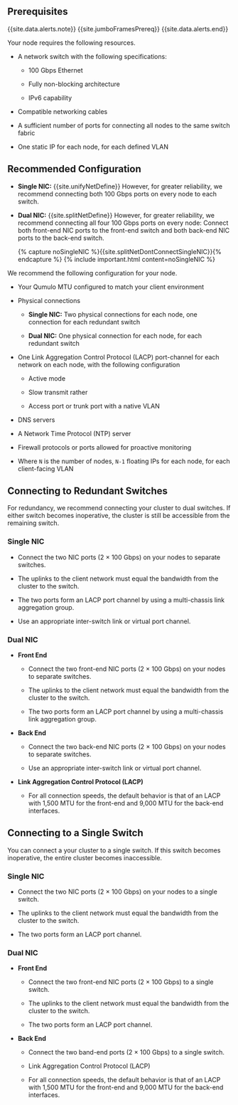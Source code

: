 ## Prerequisites
{{site.data.alerts.note}}
{{site.jumboFramesPrereq}}
{{site.data.alerts.end}}

Your node requires the following resources.

* A network switch with the following specifications:

  * 100 Gbps Ethernet
  
  * Fully non-blocking architecture

  * IPv6 capability

* Compatible networking cables

* A sufficient number of ports for connecting all nodes to the same switch fabric

* One static IP for each node, for each defined VLAN


## Recommended Configuration
* **Single NIC:** {{site.unifyNetDefine}} However, for greater reliability, we recommend connecting both 100 Gbps ports on every node to each switch.

* **Dual NIC:** {{site.splitNetDefine}} However, for greater reliability, we recommend connecting all four 100 Gbps ports on every node: Connect both front-end NIC ports to the front-end switch and both back-end NIC ports to the back-end switch.

  {% capture noSingleNIC %}{{site.splitNetDontConnectSingleNIC}}{% endcapture %}
  {% include important.html content=noSingleNIC %}

We recommend the following configuration for your node.

* Your Qumulo MTU configured to match your client environment

* Physical connections

  * **Single NIC:** Two physical connections for each node, one connection for each redundant switch

  * **Dual NIC:** One physical connection for each node, for each redundant switch

* One Link Aggregation Control Protocol (LACP) port-channel for each network on each node, with the following configuration

  * Active mode

  * Slow transmit rather

  * Access port or trunk port with a native VLAN

* DNS servers

* A Network Time Protocol (NTP) server

* Firewall protocols or ports allowed for proactive monitoring

* Where `N` is the number of nodes, `N-1` floating IPs for each node, for each client-facing VLAN


## Connecting to Redundant Switches
For redundancy, we recommend connecting your cluster to dual switches. If either switch becomes inoperative, the cluster is still be accessible from the remaining switch.

### Single NIC

* Connect the two NIC ports (2 &#215; 100 Gbps) on your nodes to separate switches.

* The uplinks to the client network must equal the bandwidth from the cluster to the switch.

* The two ports form an LACP port channel by using a multi-chassis link aggregation group.

* Use an appropriate inter-switch link or virtual port channel.

### Dual NIC

* **Front End**

  * Connect the two front-end NIC ports (2 &#215; 100 Gbps) on your nodes to separate switches.

  * The uplinks to the client network must equal the bandwidth from the cluster to the switch.

  * The two ports form an LACP port channel by using a multi-chassis link aggregation group.

* **Back End**

  * Connect the two back-end NIC ports (2 &#215; 100 Gbps) on your nodes to separate switches.

  * Use an appropriate inter-switch link or virtual port channel.

* **Link Aggregation Control Protocol (LACP)**

  * For all connection speeds, the default behavior is that of an LACP with 1,500 MTU for the front-end and 9,000 MTU for the back-end interfaces.


## Connecting to a Single Switch
You can connect a your cluster to a single switch. If this switch becomes inoperative, the entire cluster becomes inaccessible.

### Single NIC

* Connect the two NIC ports (2 &#215; 100 Gbps) on your nodes to a single switch.

* The uplinks to the client network must equal the bandwidth from the cluster to the switch.

* The two ports form an LACP port channel.

### Dual NIC

* **Front End**

  * Connect the two front-end NIC ports (2 &#215; 100 Gbps) to a single switch.

  * The uplinks to the client network must equal the bandwidth from the cluster to the switch.

  * The two ports form an LACP port channel.

* **Back End**

  * Connect the two band-end ports (2 &#215; 100 Gbps) to a single switch.

  * Link Aggregation Control Protocol (LACP)

  * For all connection speeds, the default behavior is that of an LACP with 1,500 MTU for the front-end and 9,000 MTU for the back-end interfaces.
